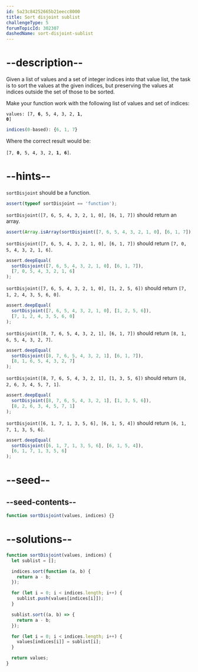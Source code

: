 ```yaml
---
id: 5a23c84252665b21eecc8000
title: Sort disjoint sublist
challengeType: 5
forumTopicId: 302307
dashedName: sort-disjoint-sublist
---
```


# --description--

Given a list of values and a set of integer indices into that value list, the task is to sort the values at the given indices, but preserving the values at indices outside the set of those to be sorted.

Make your function work with the following list of values and set of indices:

<code>values: [7, <b>6</b>, 5, 4, 3, 2, <b>1</b>, <b>0</b>]</code>

```js
indices(0-based): {6, 1, 7}
```

Where the correct result would be:

<code>[7, <b>0</b>, 5, 4, 3, 2, <b>1</b>, <b>6</b>]</code>.

# --hints--

`sortDisjoint` should be a function.

```js
assert(typeof sortDisjoint == 'function');
```

`sortDisjoint([7, 6, 5, 4, 3, 2, 1, 0], [6, 1, 7])` should return an array.

```js
assert(Array.isArray(sortDisjoint([7, 6, 5, 4, 3, 2, 1, 0], [6, 1, 7])));
```

`sortDisjoint([7, 6, 5, 4, 3, 2, 1, 0], [6, 1, 7])` should return `[7, 0, 5, 4, 3, 2, 1, 6]`.

```js
assert.deepEqual(
  sortDisjoint([7, 6, 5, 4, 3, 2, 1, 0], [6, 1, 7]),
  [7, 0, 5, 4, 3, 2, 1, 6]
);
```

`sortDisjoint([7, 6, 5, 4, 3, 2, 1, 0], [1, 2, 5, 6])` should return `[7, 1, 2, 4, 3, 5, 6, 0]`.

```js
assert.deepEqual(
  sortDisjoint([7, 6, 5, 4, 3, 2, 1, 0], [1, 2, 5, 6]),
  [7, 1, 2, 4, 3, 5, 6, 0]
);
```

`sortDisjoint([8, 7, 6, 5, 4, 3, 2, 1], [6, 1, 7])` should return `[8, 1, 6, 5, 4, 3, 2, 7]`.

```js
assert.deepEqual(
  sortDisjoint([8, 7, 6, 5, 4, 3, 2, 1], [6, 1, 7]),
  [8, 1, 6, 5, 4, 3, 2, 7]
);
```

`sortDisjoint([8, 7, 6, 5, 4, 3, 2, 1], [1, 3, 5, 6])` should return `[8, 2, 6, 3, 4, 5, 7, 1]`.

```js
assert.deepEqual(
  sortDisjoint([8, 7, 6, 5, 4, 3, 2, 1], [1, 3, 5, 6]),
  [8, 2, 6, 3, 4, 5, 7, 1]
);
```

`sortDisjoint([6, 1, 7, 1, 3, 5, 6], [6, 1, 5, 4])` should return `[6, 1, 7, 1, 3, 5, 6]`.

```js
assert.deepEqual(
  sortDisjoint([6, 1, 7, 1, 3, 5, 6], [6, 1, 5, 4]),
  [6, 1, 7, 1, 3, 5, 6]
);
```

# --seed--

## --seed-contents--

```js
function sortDisjoint(values, indices) {}
```

# --solutions--

```js
function sortDisjoint(values, indices) {
  let sublist = [];

  indices.sort(function (a, b) {
    return a - b;
  });

  for (let i = 0; i < indices.length; i++) {
    sublist.push(values[indices[i]]);
  }

  sublist.sort((a, b) => {
    return a - b;
  });

  for (let i = 0; i < indices.length; i++) {
    values[indices[i]] = sublist[i];
  }

  return values;
}
```
